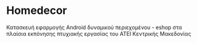 # Homedecor
Κατασκευή εφαρμογής Android δυναμικού περιεχομένου - eshop στα πλαίσια εκπόνησης πτυχιακής εργασίας του ΑΤΕΙ Κεντρικής Μακεδονίας
